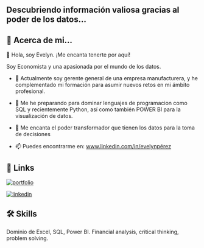 ## Descubriendo información valiosa gracias al poder de los datos... 

## 🚀 Acerca de mi...

👋 Hola, soy Evelyn. ¡Me encanta tenerte por aquí!

Soy Economista y una apasionada por el mundo de los datos. 

- 👀 Actualmente soy gerente general de una empresa manufacturera, y he complementado mi formación para asumir nuevos retos en mi ámbito profesional. 

- 🌱 Me he preparando para dominar lenguajes de programacion como SQL y recientemente Python, así como también POWER BI para la visualización de datos.
  
- 💞️ Me encanta el poder transformador que tienen los datos para la toma de decisiones 

- 📫 Puedes encontrarme en:  www.linkedin.com/in/evelynpérez


## 🔗 Links
[![portfolio](https://img.shields.io/badge/my_portfolio-000?style=for-the-badge&logo=ko-fi&logoColor=white)](https://github.com/evelynpl13)

[![linkedin](https://img.shields.io/badge/linkedin-0A66C2?style=for-the-badge&logo=linkedin&logoColor=white)](https://www.linkedin.com/in/evelynpérez)



## 🛠 Skills
Dominio de Excel, SQL, Power BI. Financial analysis, critical thinking, problem solving. 
